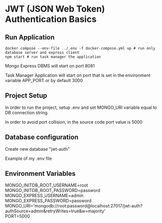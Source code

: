 # JWT (JSON Web Token) Authentication Basics

## Run Application

``` shell
docker compose --env-file ../.env -f docker-compose.yml up # run only database server and express client
npm start # run task manager the application
```

<p>Mongo Express DBMS will start on port 8081</p>
<p>Task Manager Application will start on port that is set in the environment variable APP_PORT or by default 3000</p>

## Project Setup 
<p>In order to run the project, setup .env and set MONGO_URI variable equal to DB connection string.</p>
<p>In order to avoid port collision, in the source code port value is 5000</p>

## Database configuration
<p>Create new database "jwt-auth"</p>
<p>Example of my .env file</p>

## Environment Variables 
MONGO_INITDB_ROOT_USERNAME=root<br/>
MONGO_INITDB_ROOT_PASSWORD=password<br/>
MONGO_EXPRESS_USERNAME=admin<br/>
MONGO_EXPRESS_PASSWORD=password<br/>
MONGO_URI='mongodb://root:password@localhost:27017/jwt-auth?authSource=admin&retryWrites=true&w=majority'<br/>
PORT=5000<br/>
